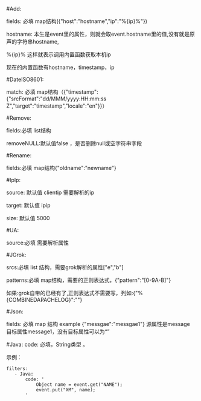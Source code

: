 #Add:

   fields: 必填 map结构({"host":"hostname","ip":"%{ip}%"})
   
   hostname: 本生是event里的属性，则就会取event.hostname里的值,没有就是原声的字符串hostname,
   
   %{ip}% 这样就表示调用内置函数获取本机ip
   
   现在的内置函数有hostname，timestamp，ip

#DateISO8601:

   match: 必填 map结构（{"timestamp":{"srcFormat":"dd/MMM/yyyy:HH:mm:ss Z","target":"timestamp","locale":"en"}}）

#Remove:
  
  fields:必填 list结构

  removeNULL:默认值false ，是否删除null或空字符串字段

#Rename:

  fields:必填 map结构{"oldname":"newname"}

#IpIp:

  source: 默认值 clientip 需要解析的ip

  target: 默认值 ipip 

  size: 默认值 5000

#UA:

  source:必填 需要解析属性

#JGrok:

  srcs:必填 list 结构，需要grok解析的属性["e","b"]
  
  patterns:必填 map结构，需要的正则表达式，{"pattern":"[0-9A-B]"}
  
  如果:grok自带的已经有了,正则表达式不需要写，列如:{"%{COMBINEDAPACHELOG}":""}

#Json:

  fields: 必填 map 结构 example {"messgae":"messgae1"} 源属性是message  目标属性message1，没有目标属性可以为“”
   
#Java:
  code: 必填，String类型 。
  
  示例：
  ```
  filters:
     - Java:
         code: '
             Object name = event.get("NAME");
             event.put("XM", name);
         '
  ```
